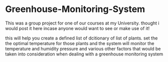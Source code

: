 # Greenhouse-Monitoring-System #
This was a group project for one of our courses at my University. thought i would post it here incase anyone would want to see or make use of it!

this will help you create a defined list of dcitionary of list of plants. set the the optimal temperature for those plants and the system will monitor the temperature and humidity pressure 
and various other factors that would be taken into consideration when dealing with a greenhouse monitoring system
